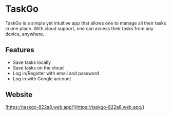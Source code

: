 # TaskGo
TaskGo is a simple yet intuitive app that allows one to manage all their tasks in one place. With cloud support, one can access their tasks from any device, anywhere. 
## Features
- Save tasks locally
- Save tasks on the cloud
- Log in/Register with email and password
- Log in with Google account
## Website
[https://taskgo-822a8.web.app/](https://taskgo-822a8.web.app/)
